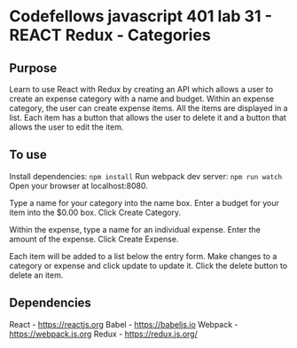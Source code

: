 # Codefellows javascript 401 lab 31 - REACT Redux - Categories

## Purpose

Learn to use React with Redux by creating an API which allows a user to create an expense category with a name and budget. Within an expense category, the user can create expense items.  All the items are displayed in a list. Each item has a button that allows the user to delete it and a button that allows the user to edit the item. 

## To use

Install dependencies:
`npm install`
Run webpack dev server:
`npm run watch`
Open your browser at localhost:8080.

Type a name for your category into the name box. Enter a budget for your item into the $0.00 box. Click Create Category.

Within the expense, type a name for an individual expense.  Enter the amount of the expense.  Click Create Expense.

Each item will be added to a list below the entry form. Make changes to a category or expense and click update to update it.  Click the delete button to delete an item.

## Dependencies

React - https://reactjs.org
Babel - https://babeljs.io
Webpack - https://webpack.js.org
Redux - https://redux.js.org/


